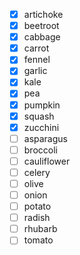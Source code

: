 - [x] artichoke
- [x] beetroot
- [x] cabbage
- [x] carrot
- [x] fennel
- [x] garlic
- [x] kale
- [x] pea
- [x] pumpkin
- [x] squash
- [x] zucchini
- [ ] asparagus
- [ ] broccoli
- [ ] cauliflower
- [ ] celery
- [ ] olive
- [ ] onion
- [ ] potato
- [ ] radish
- [ ] rhubarb
- [ ] tomato
